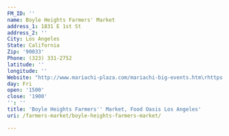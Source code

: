 ```yaml
---
FM_ID: ''
name: Boyle Heights Farmers' Market
address_1: 1831 E 1st St
address_2: ''
City: Los Angeles
State: California
Zip: '90033'
Phone: (323) 331-2752
latitude: ''
longitude: ''
Website: "http://www.mariachi-plaza.com/mariachi-big-events.htm\rhttps://www.facebook.com/Boyle-Heights-Farmers-Market-308825742488228/"
day: Fri
open: '1500'
close: '1900'
'': ''
title: 'Boyle Heights Farmers'' Market, Food Oasis Los Angeles'
uri: /farmers-market/boyle-heights-farmers-market/

---
```

